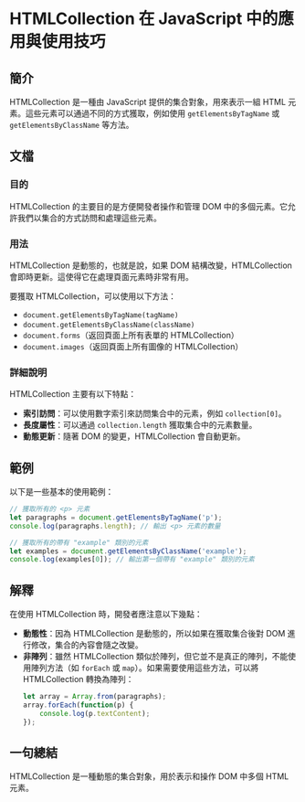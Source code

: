 <!--
Meta Description: # HTMLCollection 在 JavaScript 中的應用與使用技巧 ## 簡介 HTMLCollection 是一種由 JavaScript 提供的集合對象，用來表示一組 HTML 元素。這些元素可以通過不同的方式獲取，例如使用 `getElementsByTagName` 或 `get...
Meta Keywords: htmlcollection, document, dom, javascript, getelementsbytagname
-->

# HTMLCollection 在 JavaScript 中的應用與使用技巧

## 簡介
HTMLCollection 是一種由 JavaScript 提供的集合對象，用來表示一組 HTML 元素。這些元素可以通過不同的方式獲取，例如使用 `getElementsByTagName` 或 `getElementsByClassName` 等方法。

## 文檔
### 目的
HTMLCollection 的主要目的是方便開發者操作和管理 DOM 中的多個元素。它允許我們以集合的方式訪問和處理這些元素。

### 用法
HTMLCollection 是動態的，也就是說，如果 DOM 結構改變，HTMLCollection 會即時更新。這使得它在處理頁面元素時非常有用。

要獲取 HTMLCollection，可以使用以下方法：
- `document.getElementsByTagName(tagName)`
- `document.getElementsByClassName(className)`
- `document.forms`（返回頁面上所有表單的 HTMLCollection）
- `document.images`（返回頁面上所有圖像的 HTMLCollection）

### 詳細說明
HTMLCollection 主要有以下特點：
- **索引訪問**：可以使用數字索引來訪問集合中的元素，例如 `collection[0]`。
- **長度屬性**：可以通過 `collection.length` 獲取集合中的元素數量。
- **動態更新**：隨著 DOM 的變更，HTMLCollection 會自動更新。

## 範例
以下是一些基本的使用範例：

```javascript
// 獲取所有的 <p> 元素
let paragraphs = document.getElementsByTagName('p');
console.log(paragraphs.length); // 輸出 <p> 元素的數量

// 獲取所有的帶有 "example" 類別的元素
let examples = document.getElementsByClassName('example');
console.log(examples[0]); // 輸出第一個帶有 "example" 類別的元素
```

## 解釋
在使用 HTMLCollection 時，開發者應注意以下幾點：
- **動態性**：因為 HTMLCollection 是動態的，所以如果在獲取集合後對 DOM 進行修改，集合的內容會隨之改變。
- **非陣列**：雖然 HTMLCollection 類似於陣列，但它並不是真正的陣列，不能使用陣列方法（如 `forEach` 或 `map`）。如果需要使用這些方法，可以將 HTMLCollection 轉換為陣列：
  ```javascript
  let array = Array.from(paragraphs);
  array.forEach(function(p) {
      console.log(p.textContent);
  });
  ```

## 一句總結
HTMLCollection 是一種動態的集合對象，用於表示和操作 DOM 中多個 HTML 元素。